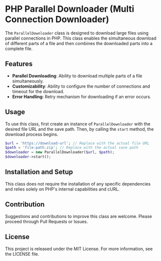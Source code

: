 # PHP Parallel Downloader (Multi Connection Downloader)

The `ParallelDownloader` class is designed to download large files using parallel connections in PHP. This class enables the simultaneous download of different parts of a file and then combines the downloaded parts into a complete file.

## Features

- **Parallel Downloading**: Ability to download multiple parts of a file simultaneously.
- **Customizability**: Ability to configure the number of connections and timeout for the download.
- **Error Handling**: Retry mechanism for downloading if an error occurs.

## Usage

To use this class, first create an instance of `ParallelDownloader` with the desired file URL and the save path. Then, by calling the `start` method, the download process begins.

```php
$url = 'https://download-url'; // Replace with the actual file URL
$path = 'file-path.zip'; // Replace with the actual save path
$downloader = new ParallelDownloader($url, $path);
$downloader->start();
```

## Installation and Setup

This class does not require the installation of any specific dependencies and relies solely on PHP's internal capabilities and cURL.

## Contribution

Suggestions and contributions to improve this class are welcome. Please proceed through Pull Requests or Issues.

## License

This project is released under the MIT License. For more information, see the LICENSE file.
